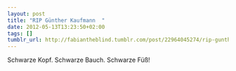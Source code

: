 ```yaml
---
layout: post
title: "RIP Günther Kaufmann  "
date: 2012-05-13T13:23:50+02:00
tags: []
tumblr_url: http://fabiantheblind.tumblr.com/post/22964045274/rip-gunther-kaufmann
---
```

Schwarze Kopf. Schwarze Bauch. Schwarze Füß!
